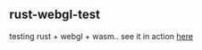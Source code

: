 rust-webgl-test
---------------

testing rust + webgl + wasm..
see it in action [here](http://toro.im/webgl/)
